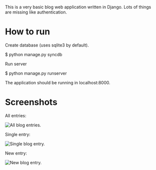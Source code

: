 This is a very basic blog web application written in Django.
Lots of things are missing like authentication.

How to run
==========

Create database (uses sqlite3 by default).

  $ python manage.py syncdb

Run server

  $ python manage.py runserver

The application should be running in localhost:8000.

Screenshots
===========

All entries:

![All blog entries.](https://raw.github.com/supremearyal/blog/master/screenshots/entries.png)

Single entry:

![Single blog entry.](https://raw.github.com/supremearyal/blog/master/screenshots/entry.png)

New entry:

![New blog entry.](https://raw.github.com/supremearyal/blog/master/screenshots/new_entry.png)
